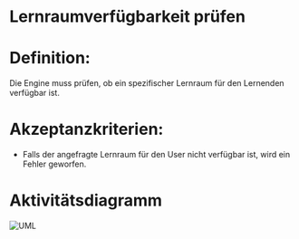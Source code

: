 # Lernraumverfügbarkeit prüfen

# Definition:
Die Engine muss prüfen, ob ein spezifischer Lernraum für den Lernenden verfügbar ist.


# Akzeptanzkriterien:
- Falls der angefragte Lernraum für den User nicht verfügbar ist, wird ein Fehler geworfen.


# Aktivitätsdiagramm
![UML](imageEngineSpaceAvailableToUser.png)
